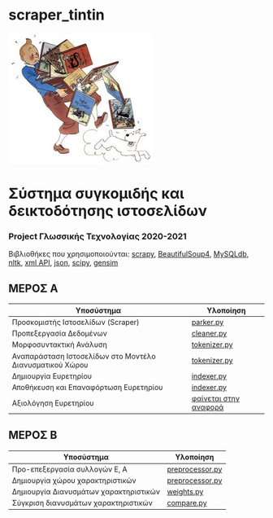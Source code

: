 # scraper_tintin

![](tintin.jpg)

# Σύστημα συγκομιδής και δεικτοδότησης ιστοσελίδων

### Project Γλωσσικής Τεχνολογίας 2020-2021

Βιβλιοθήκες που χρησιμοποιούνται: [scrapy](https://scrapy.org/), [BeautifulSoup4](https://www.crummy.com/software/BeautifulSoup/bs4/doc/#next-sibling-and-previous-sibling), [MySQLdb](https://mysqlclient.readthedocs.io/index.html), [nltk](https://www.nltk.org/), [xml API](https://docs.python.org/3/library/xml.etree.elementtree.html), [json](https://docs.python.org/3/library/json.html), [scipy](https://www.scipy.org/), [gensim](https://radimrehurek.com/gensim/)

## ΜΕΡΟΣ Α

| Υποσύστημα      | Υλοποίηση | 
| ----------- | ----------- |
| Προσκομιστής Ιστοσελίδων (Scraper)      | [parker.py](https://github.com/evedour/scraper_tintin/blob/main/Scraper/NewsScrape/NewsScrape/spiders/parker.py)       |
| Προπεξεργασία Δεδομένων   | [cleaner.py](https://github.com/evedour/scraper_tintin/blob/main/Scraper/NewsScrape/cleaner.py)        |
| Μορφοσυντακτική Ανάλυση   | [tokenizer.py](https://github.com/evedour/scraper_tintin/blob/main/Scraper/NewsScrape/tokenizer.py)        |
| Αναπαράσταση Ιστοσελίδων στο Μοντέλο Διανυσματικού Χώρου   | [tokenizer.py](https://github.com/evedour/scraper_tintin/blob/main/Scraper/NewsScrape/tokenizer.py)        |
| Δημιουργία Ευρετηρίου  | [indexer.py](https://github.com/evedour/scraper_tintin/blob/main/Scraper/NewsScrape/indexer.py)        |
| Αποθήκευση και Επαναφόρτωση Ευρετηρίου   | [indexer.py](https://github.com/evedour/scraper_tintin/blob/main/Scraper/NewsScrape/indexer.py)        |
| Αξιολόγηση Ευρετηρίου   | [φαίνεται στην αναφορά](https://github.com/evedour/scraper_tintin/blob/main/Report/1041567.docx)        |

## ΜΕΡΟΣ Β
| Υποσύστημα    | Υλοποίηση |
| ----------- | ----------- |
| Προ-επεξεργασία συλλογών Ε, Α      | [preprocessor.py](https://github.com/evedour/scraper_tintin/blob/main/VectorCompare/preprocessor.py)       |
| Δημιουργία χώρου χαρακτηριστικών     | [preprocessor.py](https://github.com/evedour/scraper_tintin/blob/main/VectorCompare/preprocessor.py)       |
| Δημιουργία Διανυσμάτων χαρακτηριστικών     | [weights.py](https://github.com/evedour/scraper_tintin/blob/main/VectorCompare/weights.py)       |
| Σύγκριση διανυσμάτων χαρακτηριστικών     | [compare.py](https://github.com/evedour/scraper_tintin/blob/main/VectorCompare/compare.py)       |

